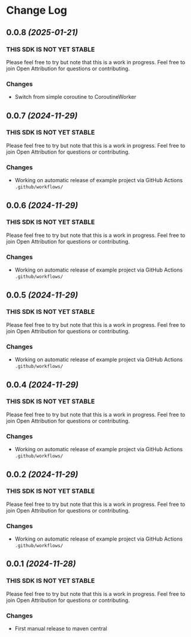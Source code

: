 # Change Log

## 0.0.8 *(2025-01-21)*

### THIS SDK IS NOT YET STABLE
Please feel free to try but note that this is a work in progress. Feel free to join Open Attribution for questions or contributing.

### Changes
- Switch from simple coroutine to CoroutineWorker


## 0.0.7 *(2024-11-29)*

### THIS SDK IS NOT YET STABLE
Please feel free to try but note that this is a work in progress. Feel free to join Open Attribution for questions or contributing.

### Changes
- Working on automatic release of example project via GitHub Actions `.github/workflows/`


## 0.0.6 *(2024-11-29)*

### THIS SDK IS NOT YET STABLE
Please feel free to try but note that this is a work in progress. Feel free to join Open Attribution for questions or contributing.

### Changes
- Working on automatic release of example project via GitHub Actions `.github/workflows/`


## 0.0.5 *(2024-11-29)*

### THIS SDK IS NOT YET STABLE
Please feel free to try but note that this is a work in progress. Feel free to join Open Attribution for questions or contributing.

### Changes
- Working on automatic release of example project via GitHub Actions `.github/workflows/`


## 0.0.4 *(2024-11-29)*

### THIS SDK IS NOT YET STABLE
Please feel free to try but note that this is a work in progress. Feel free to join Open Attribution for questions or contributing.
    
### Changes
- Working on automatic release of example project via GitHub Actions `.github/workflows/`


## 0.0.2 *(2024-11-29)*

### THIS SDK IS NOT YET STABLE 
Please feel free to try but note that this is a work in progress. Feel free to join Open Attribution for questions or contributing.

### Changes
- Working on automatic release of example project via GitHub Actions `.github/workflows/`


## 0.0.1 *(2024-11-28)*

### THIS SDK IS NOT YET STABLE
Please feel free to try but note that this is a work in progress. Feel free to join Open Attribution for questions or contributing.

### Changes
- First manual release to maven central

